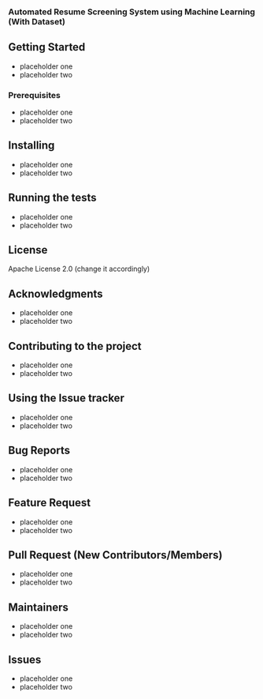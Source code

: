### Automated Resume Screening System using Machine Learning (With Dataset)

## Getting Started

- placeholder one
- placeholder two

### Prerequisites
- placeholder one
- placeholder two

## Installing
- placeholder one
- placeholder two

## Running the tests
- placeholder one
- placeholder two

## License
 Apache License 2.0 (change it accordingly)

## Acknowledgments
- placeholder one
- placeholder two

## Contributing to the project
- placeholder one
- placeholder two

## Using the Issue tracker
- placeholder one
- placeholder two

## Bug Reports
- placeholder one
- placeholder two

## Feature Request
- placeholder one
- placeholder two

## Pull Request (New Contributors/Members)
- placeholder one
- placeholder two

## Maintainers
- placeholder one
- placeholder two

## Issues
- placeholder one
- placeholder two